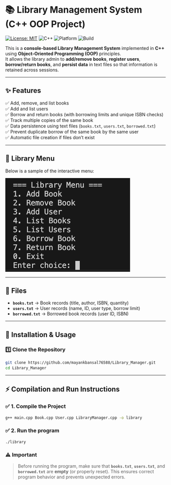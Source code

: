 # 📚 Library Management System (C++ OOP Project)

[![License: MIT](https://img.shields.io/badge/license-MIT-green.svg)](LICENSE) 
![C++](https://img.shields.io/badge/language-C++-blue.svg) 
![Platform](https://img.shields.io/badge/platform-Windows%20|%20Linux-lightgrey.svg) 
![Build](https://img.shields.io/badge/build-passing-brightgreen.svg)

This is a **console-based Library Management System** implemented in **C++** using **Object‑Oriented Programming (OOP)** principles.  
It allows the library admin to **add/remove books**, **register users**, **borrow/return books**, and **persist data** in text files so that information is retained across sessions.

---

## ✨ Features

✅ Add, remove, and list books  
✅ Add and list users  
✅ Borrow and return books (with borrowing limits and unique ISBN checks)  
✅ Track multiple copies of the same book  
✅ Data persistence using text files (`books.txt`, `users.txt`, `borrowed.txt`)  
✅ Prevent duplicate borrow of the same book by the same user  
✅ Automatic file creation if files don’t exist

---

## 📌 Library Menu

Below is a sample of the interactive menu:

![Library Menu Screenshot](menu.png)

---

## 📂 Files

- **`books.txt`** → Book records (title, author, ISBN, quantity)  
- **`users.txt`** → User records (name, ID, user type, borrow limit)  
- **`borrowed.txt`** → Borrowed book records (user ID, ISBN)

---

## 🚀 Installation & Usage

### 1️⃣ Clone the Repository
```bash
git clone https://github.com/mayankbansal76588/Library_Manager.git
cd Library_Manager
```

---
## ⚡️ Compilation and Run Instructions

### ✅ 1. Compile the Project
```bash
g++ main.cpp Book.cpp User.cpp LibraryManager.cpp -o library
```
### ✅ 2. Run the program
```bash
./library
```
### ⚠️ Important
> Before running the program, make sure that **`books.txt`**, **`users.txt`**, and **`borrowed.txt`** are **empty** (or properly reset). This ensures correct program behavior and prevents unexpected errors.
